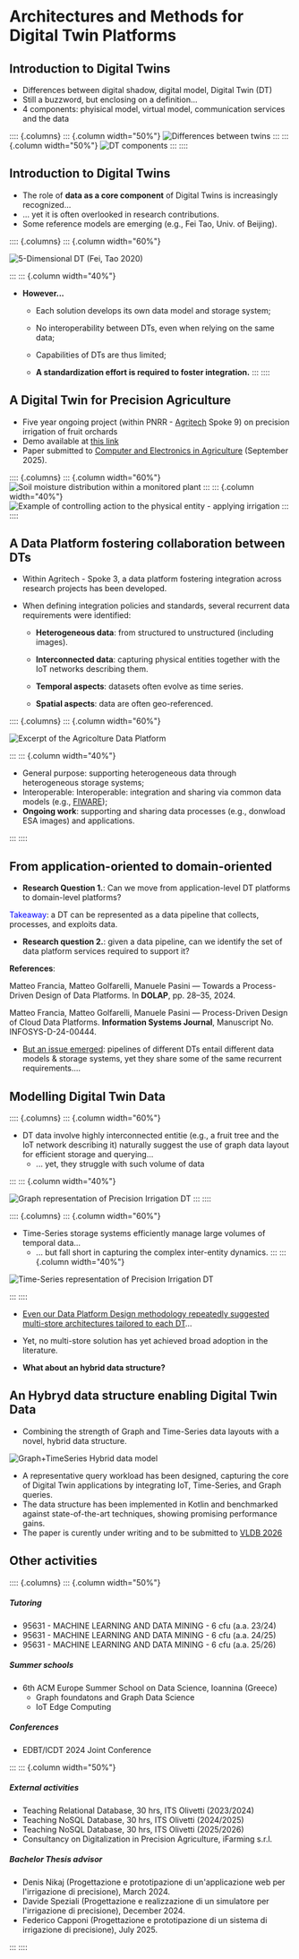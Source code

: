 # Architectures and Methods for Digital Twin Platforms

## Introduction to Digital Twins

 - Differences between digital shadow, digital model, Digital Twin (DT)
 - Still a buzzword, but enclosing on a definition...
 - 4 components: phyisical model, virtual model, communication services and the data

:::: {.columns}
::: {.column width="50%"}
![Differences between twins](https://github.com/ManuelePasini/slides-markdown/blob/master/slides/images/dt/twin_model_shadow.png?raw=true)
:::
::: {.column width="50%"}
![DT components](https://github.com/ManuelePasini/slides-markdown/blob/master/slides/images/dt/dt.png?raw=true)
:::
::::

## Introduction to Digital Twins

- The role of <b>data as a core component</b> of Digital Twins is increasingly recognized…
- … yet it is often overlooked in research contributions.
- Some reference models are emerging (e.g., Fei Tao, Univ. of Beijing).

:::: {.columns}
::: {.column width="60%"}

 ![5-Dimensional DT (Fei, Tao 2020)](https://github.com/ManuelePasini/slides-markdown/blob/master/slides/images/dt/5dim.png?raw=true)

:::
::: {.column width="40%"}
- <b>However...</b>
    - Each solution develops its own data model and storage system;

    - No interoperability between DTs, even when relying on the same data;

    - Capabilities of DTs are thus limited;

    - **A standardization effort is required to foster integration.**
::: 
::::

## A Digital Twin for Precision Agriculture

- Five year ongoing project (within PNRR - [Agritech](https://agritechcenter.it/it/) Spoke 9) on precision irrigation of fruit orchards
- Demo available at [this link](https://big.csr.unibo.it/projects/smarter/)
- Paper submitted to [Computer and Electronics in Agriculture](https://www.sciencedirect.com/journal/computers-and-electronics-in-agriculture) (September 2025).

:::: {.columns}
::: {.column width="60%"}
![Soil moisture distribution within a monitored plant](https://github.com/ManuelePasini/slides-markdown/blob/master/slides/images/phd2ndyear/dt_agro.png?raw=true)
:::
::: {.column width="40%"}
![Example of controlling action to the physical entity - applying irrigation](https://github.com/ManuelePasini/slides-markdown/blob/master/slides/images/phd2ndyear/action_agro_dt.png?raw=true)
:::
::::



## A Data Platform fostering collaboration between DTs

- Within Agritech - Spoke 3, a data platform fostering integration across research projects has been developed.

- When defining integration policies and standards, several recurrent data requirements were identified:

    - <b>Heterogeneous data</b>: from structured to unstructured (including images).

    - <b>Interconnected data</b>: capturing physical entities together with the IoT networks describing them.

    - <b>Temporal aspects</b>: datasets often evolve as time series.

    - <b>Spatial aspects</b>: data are often geo-referenced.

:::: {.columns}
::: {.column width="60%"}

![Excerpt of the Agricolture Data Platform](https://github.com/ManuelePasini/slides-markdown/blob/master/slides/images/phd2ndyear/agriplatform.png?raw=true)

:::
::: {.column width="40%"}

- General purpose: supporting heterogeneous data through heterogeneous storage systems;
- Interoperable: Interoperable: integration and sharing via common data models (e.g., [FIWARE](https://www.fiware.org/));
- **Ongoing work**: supporting and sharing data processes (e.g., donwload ESA images) and applications.

:::
::::


## From application-oriented to domain-oriented

- **Research Question 1.**: Can we move from application-level DT platforms to domain-level platforms?

<span style="color:blue;">Takeaway</span>: a DT can be represented as a data pipeline that collects, processes, and exploits data.

- **Research question 2.**: given a data pipeline, can we identify the set of data platform services required to support it?

<b>References</b>:

Matteo Francia, Matteo Golfarelli, Manuele Pasini — Towards a Process-Driven Design of Data Platforms. In <b>DOLAP</b>, pp. 28–35, 2024.

Matteo Francia, Matteo Golfarelli, Manuele Pasini — Process-Driven Design of Cloud Data Platforms. <b>Information Systems Journal</b>, Manuscript No. INFOSYS-D-24-00444.

- <u>But an issue emerged</u>: pipelines of different DTs entail different data models & storage systems, yet they share some of the same recurrent requirements....

## Modelling Digital Twin Data

:::: {.columns}
::: {.column width="60%"}
- DT data involve highly interconnected entitie (e.g., a fruit tree and the IoT network describing it) naturally suggest the use of graph data layout for efficient storage and querying…
    - ... yet, they struggle with such volume of data

:::
::: {.column width="40%"}

![Graph representation of Precision Irrigation DT](https://github.com/ManuelePasini/slides-markdown/blob/master/slides/images/phd2ndyear/agrigraph.png?raw=true)
:::
::::


:::: {.columns}
::: {.column width="60%"}
- Time-Series storage systems efficiently manage large volumes of temporal data...
    - ... but fall short in capturing the complex inter-entity dynamics.
:::
::: {.column width="40%"}

![Time-Series representation of Precision Irrigation DT](https://github.com/ManuelePasini/slides-markdown/blob/master/slides/images/phd2ndyear/agrits.svg)

:::
::::



- <u>Even our Data Platform Design methodology repeatedly suggested multi-store architectures tailored to each DT</u>…
- Yet, no multi-store solution has yet achieved broad adoption in the literature.

- **What about an hybrid data structure?**

## An Hybryd data structure enabling Digital Twin Data

- Combining the strength of Graph and Time-Series data layouts with a novel, hybrid data structure.

![Graph+TimeSeries Hybrid data model](https://raw.githubusercontent.com/ManuelePasini/slides-markdown/refs/heads/master/slides/images/ioanninaSlides/dt_graph.svg)

- A representative query workload has been designed, capturing the core of Digital Twin applications by integrating IoT, Time-Series, and Graph queries.
- The data structure has been implemented in Kotlin and benchmarked against state-of-the-art techniques, showing promising performance gains.
- The paper is curently under writing and to be submitted to [VLDB 2026](https://vldb.org/2026/)

## Other activities

:::: {.columns}
::: {.column width="50%"}

##### Tutoring

- 95631 - MACHINE LEARNING AND DATA MINING - 6 cfu (a.a. 23/24)
- 95631 - MACHINE LEARNING AND DATA MINING - 6 cfu (a.a. 24/25)
- 95631 - MACHINE LEARNING AND DATA MINING - 6 cfu (a.a. 25/26)

##### Summer schools

- 6th ACM Europe Summer School on Data Science, Ioannina (Greece)
    - Graph foundatons and Graph Data Science
    - IoT Edge Computing

##### Conferences

- EDBT/ICDT 2024 Joint Conference


:::
::: {.column width="50%"}

##### External activities

- Teaching Relational Database, 30 hrs, ITS Olivetti (2023/2024)
- Teaching NoSQL Database, 30 hrs, ITS Olivetti (2024/2025)
- Teaching NoSQL Database, 30 hrs, ITS Olivetti (2025/2026)
- Consultancy on Digitalization in Precision Agriculture, iFarming s.r.l.

##### Bachelor Thesis advisor

- Denis Nikaj (Progettazione e prototipazione di un'applicazione web per l'irrigazione di precisione), March 2024.
- Davide Speziali  (Progettazione e realizzazione di un simulatore per l'irrigazione di precisione), December 2024.
- Federico Capponi (Progettazione e prototipazione di un sistema di irrigazione di precisione), July 2025.

:::
::::